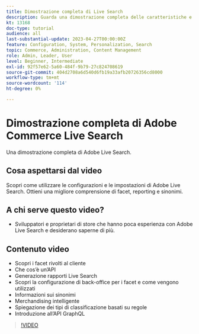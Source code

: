 ```yaml
---
title: Dimostrazione completa di Live Search
description: Guarda una dimostrazione completa delle caratteristiche e della flessibilità di Live Search
kt: 13168
doc-type: tutorial
audience: all
last-substantial-update: 2023-04-27T00:00:00Z
feature: Configuration, System, Personalization, Search
topic: Commerce, Administration, Content Management
role: Admin, Leader, User
level: Beginner, Intermediate
exl-id: 92f57e62-5a60-484f-9b79-27c824708619
source-git-commit: 404d2708a6d540d6fb19a33afb20726356cd8000
workflow-type: tm+mt
source-wordcount: '114'
ht-degree: 0%

---
```


# Dimostrazione completa di Adobe Commerce Live Search

Una dimostrazione completa di Adobe Live Search.

## Cosa aspettarsi dal video

Scopri come utilizzare le configurazioni e le impostazioni di Adobe Live Search. Ottieni una migliore comprensione di facet, reporting e sinonimi.

## A chi serve questo video?

* Sviluppatori e proprietari di store che hanno poca esperienza con Adobe Live Search e desiderano saperne di più.

## Contenuto video

* Scopri i facet rivolti al cliente
* Che cos’è un’API
* Generazione rapporti Live Search
* Scopri la configurazione di back-office per i facet e come vengono utilizzati
* Informazioni sui sinonimi
* Merchandising intelligente
* Spiegazione dei tipi di classificazione basati su regole
* Introduzione all’API GraphQL

>[!VIDEO](https://video.tv.adobe.com/v/3418996?learn=on)
